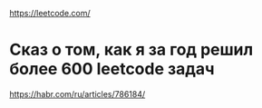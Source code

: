 https://leetcode.com/


# Сказ о том, как я за год решил более 600 leetcode задач
https://habr.com/ru/articles/786184/